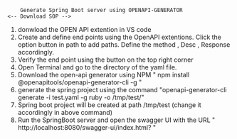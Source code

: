 		Generate Spring Boot server using OPENAPI-GENERATOR 
    <-- Download SOP -->
    
1. donwload the OPEN API extention in VS code 
2. Create and define end points using the OpenAPI extentions. Click the option button in path to add paths. Define the method , Desc , Response accordingly.
3. Verify the end point using the button on the top right corner
4. Open Terminal and go to the directory of the yaml file.
5.  Download the open-api generator using NPM 
	" npm install @openapitools/openapi-generator-cli -g "
6. generate the spring project using the command 
	"openapi-generator-cli generate -i test.yaml -g ruby -o /tmp/test/"
7. Spring boot project will be created at path /tmp/test (change it accordingly in above command) 
8. Run the SpringBoot server and open the swagger UI with the URL 
	" http://localhost:8080/swagger-ui/index.html? "




